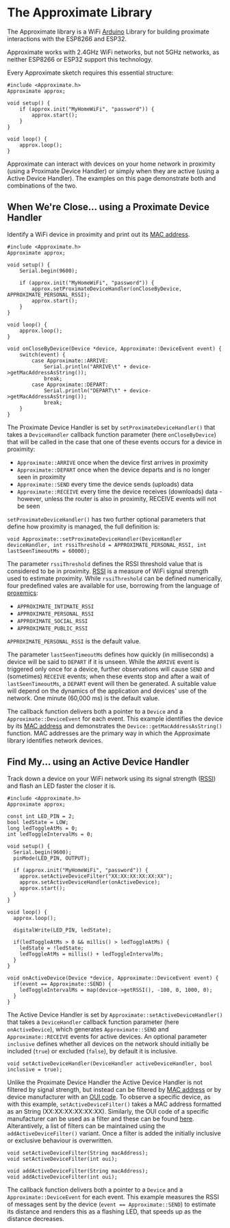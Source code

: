 # The Approximate Library
The Approximate library is a WiFi [Arduino](http://www.arduino.cc/download) Library for building proximate interactions with the ESP8266 and ESP32.

Approximate works with 2.4GHz WiFi networks, but not 5GHz networks, as neither ESP8266 or ESP32 support this technology.

Every Approximate sketch requires this essential structure:

```
#include <Approximate.h>
Approximate approx;

void setup() {
    if (approx.init("MyHomeWiFi", "password")) {
        approx.start();
    }
}

void loop() {
    approx.loop();
}
```

Approximate can interact with devices on your home network in proximity (using a Proximate Device Handler) or simply when they are active (using a Active Device Handler). The examples on this page demonstrate both and combinations of the two.

## When We're Close... using a Proximate Device Handler
Identify a WiFi device in proximity and print out its [MAC address](https://en.wikipedia.org/wiki/MAC_address).

```
#include <Approximate.h>
Approximate approx;

void setup() {
    Serial.begin(9600);

    if (approx.init("MyHomeWiFi", "password")) {
        approx.setProximateDeviceHandler(onCloseByDevice, APPROXIMATE_PERSONAL_RSSI);
        approx.start();
    }
}

void loop() {
    approx.loop();
}

void onCloseByDevice(Device *device, Approximate::DeviceEvent event) {
    switch(event) {
        case Approximate::ARRIVE:
            Serial.println("ARRIVE\t" + device->getMacAddressAsString());
            break;
        case Approximate::DEPART:
            Serial.println("DEPART\t" + device->getMacAddressAsString());
            break;
    }
}
```

The Proximate Device Handler is set by `setProximateDeviceHandler()` that takes a `DeviceHandler` callback function parameter (here `onCloseByDevice`) that will be called in the case that one of these events occurs for a device in proximity:

* `Approximate::ARRIVE` once when the device first arrives in proximity
* `Approximate::DEPART` once when the device departs and is no longer seen in proximity
* `Approximate::SEND` every time the device sends (uploads) data
* `Approximate::RECEIVE` every time the device receives (downloads) data - however, unless the router is also in proximity, RECEIVE events will not be seen

`setProximateDeviceHandler()` has two further optional parameters that define how proximity is managed, the full definition is:

```
void Approximate::setProximateDeviceHandler(DeviceHandler deviceHandler, int rssiThreshold = APPROXIMATE_PERSONAL_RSSI, int lastSeenTimeoutMs = 60000);
```

The parameter `rssiThreshold` defines the RSSI threshold value that is considered to be in proximity. [RSSI](https://en.wikipedia.org/wiki/Received_signal_strength_indication) is a measure of WiFi signal strength used to estimate proximity. While `rssiThreshold` can be defined numerically, four predefined vales are available for use, borrowing from the language of [proxemics](https://en.wikipedia.org/wiki/Proxemics):

* `APPROXIMATE_INTIMATE_RSSI`
* `APPROXIMATE_PERSONAL_RSSI`
* `APPROXIMATE_SOCIAL_RSSI`
* `APPROXIMATE_PUBLIC_RSSI`

`APPROXIMATE_PERSONAL_RSSI` is the default value.

The parameter `lastSeenTimeoutMs` defines how quickly (in milliseconds) a device will be said to `DEPART` if it is unseen. While the `ARRIVE` event is triggered only once for a device, further observations will cause `SEND` and (sometimes) `RECEIVE` events; when these events stop and after a wait of `lastSeenTimeoutMs`, a `DEPART` event will then be generated. A suitable value will depend on the dynamics of the application and devices' use of the network. One minute (60,000 ms) is the default value.

The callback function delivers both a pointer to a `Device` and a `Approximate::DeviceEvent` for each event. This example identifies the device by its [MAC address](https://en.wikipedia.org/wiki/MAC_address) and demonstrates the `Device::getMacAddressAsString()` function. MAC addresses are the primary way in which the Approximate library identifies network devices.

## Find My...  using an Active Device Handler
Track down a device on your WiFi network using its signal strength ([RSSI](https://en.wikipedia.org/wiki/Received_signal_strength_indication)) and flash an LED faster the closer it is.

```
#include <Approximate.h>
Approximate approx;

const int LED_PIN = 2;
bool ledState = LOW;
long ledToggleAtMs = 0;
int ledToggleIntervalMs = 0;

void setup() {
  Serial.begin(9600);
  pinMode(LED_PIN, OUTPUT);

  if (approx.init("MyHomeWiFi", "password")) {
    approx.setActiveDeviceFilter("XX:XX:XX:XX:XX:XX");
    approx.setActiveDeviceHandler(onActiveDevice);
    approx.start();
  }
}

void loop() {
  approx.loop();

  digitalWrite(LED_PIN, ledState);
  
  if(ledToggleAtMs > 0 && millis() > ledToggleAtMs) {
    ledState = !ledState;
    ledToggleAtMs = millis() + ledToggleIntervalMs;
  }
}

void onActiveDevice(Device *device, Approximate::DeviceEvent event) {
  if(event == Approximate::SEND) {  
    ledToggleIntervalMs = map(device->getRSSI(), -100, 0, 1000, 0);
  }
}
```

The Active Device Handler is set by `Approximate::setActiveDeviceHandler()` that takes a `DeviceHandler` callback function parameter (here `onActiveDevice`), which generates `Approximate::SEND` and `Approximate::RECEIVE` events for active devices. An optional parameter `inclusive` defines whether all devices on the network should initially be included (`true`) or excluded (`false`), by default it is inclusive.

```
void setActiveDeviceHandler(DeviceHandler activeDeviceHandler, bool inclusive = true);
```

Unlike the Proximate Device Handler the Active Device Handler is not filtered by signal strength, but instead can be filtered by [MAC address](https://en.wikipedia.org/wiki/MAC_address) or by device manufacturer with an [OUI code](https://en.wikipedia.org/wiki/Organizationally_unique_identifier). To observe a specific device, as with this example, `setActiveDeviceFilter()` takes a MAC address formatted as an String (XX:XX:XX:XX:XX:XX). Similarly, the OUI code of a specific manufacturer can be used as a filter and these can be found [here](http://standards-oui.ieee.org/oui.txt). Alterantively, a list of filters can be maintained using the `addActiveDeviceFilter()` variant. Once a filter is added the initially inclusive or exclusive behaviour is overwritten.

```
void setActiveDeviceFilter(String macAddress);
void setActiveDeviceFilter(int oui);

void addActiveDeviceFilter(String macAddress);
void addActiveDeviceFilter(int oui);
```

The callback function delivers both a pointer to a `Device` and a `Approximate::DeviceEvent` for each event. This example measures the RSSI of messages sent by the device (`event == Approximate::SEND`) to estimate its distance and renders this as a flashing LED, that speeds up as the distance decreases.